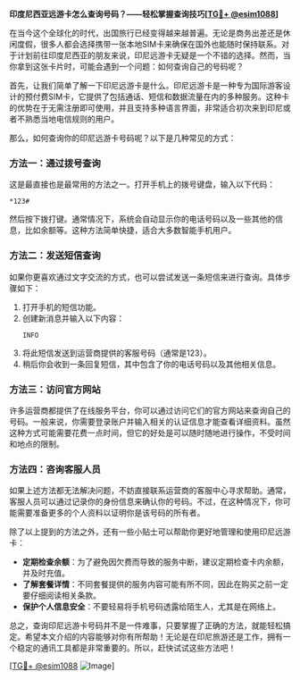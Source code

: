 **印度尼西亚远游卡怎么查询号码？——轻松掌握查询技巧[[TG💪+ @esim1088](https://t.me/s/esim1088)]**

在当今这个全球化的时代，出国旅行已经变得越来越普遍。无论是商务出差还是休闲度假，很多人都会选择携带一张本地SIM卡来确保在国外也能随时保持联系。对于计划前往印度尼西亚的朋友来说，印尼远游卡无疑是一个不错的选择。然而，当你拿到这张卡片时，可能会遇到一个问题：如何查询自己的号码呢？

首先，让我们简单了解一下印尼远游卡是什么。印尼远游卡是一种专为国际游客设计的预付费SIM卡，它提供了包括通话、短信和数据流量在内的多种服务。这种卡的优势在于无需注册即可使用，并且支持多种语言界面，非常适合初次来到印尼或者不熟悉当地电信规则的用户。

那么，如何查询你的印尼远游卡号码呢？以下是几种常见的方式：

### 方法一：通过拨号查询
这是最直接也是最常用的方法之一。打开手机上的拨号键盘，输入以下代码：
```
*123#
```
然后按下拨打键。通常情况下，系统会自动显示你的电话号码以及一些其他的信息，比如余额等。这种方法简单快捷，适合大多数智能手机用户。

### 方法二：发送短信查询
如果你更喜欢通过文字交流的方式，也可以尝试发送一条短信来进行查询。具体步骤如下：
1. 打开手机的短信功能。
2. 创建新消息并输入以下内容：
   ```
   INFO
   ```
3. 将此短信发送到运营商提供的客服号码（通常是123）。
4. 稍后你会收到一条回复短信，其中包含了你的电话号码以及其他相关信息。

### 方法三：访问官方网站
许多运营商都提供了在线服务平台，你可以通过访问它们的官方网站来查询自己的号码。一般来说，你需要登录账户并输入相关的认证信息才能查看详细资料。虽然这种方式可能需要花费一点时间，但它的好处是可以随时随地进行操作，不受时间和地点的限制。

### 方法四：咨询客服人员
如果上述方法都无法解决问题，不妨直接联系运营商的客服中心寻求帮助。通常，客服人员可以通过记录你的身份信息来确认你的号码。不过，在这种情况下，你可能需要准备更多的个人资料以证明你是该号码的所有者。

除了以上提到的方法之外，还有一些小贴士可以帮助你更好地管理和使用印尼远游卡：

- **定期检查余额**：为了避免因欠费而导致的服务中断，建议定期检查卡内余额，并及时充值。
- **了解套餐详情**：不同套餐提供的服务内容可能有所不同，因此在购买之前一定要仔细阅读相关条款。
- **保护个人信息安全**：不要轻易将手机号码透露给陌生人，尤其是在网络上。

总之，查询印尼远游卡号码并不是一件难事，只要掌握了正确的方法，就能轻松搞定。希望本文介绍的内容能够对你有所帮助！无论是在印尼旅游还是工作，拥有一个稳定的通讯工具都是非常重要的。所以，赶快试试这些方法吧！

[[TG💪+ @esim1088](https://t.me/s/esim1088) ![Image](https://i.postimg.cc/4NQfJmqS/Snipaste-2025-05-13-00-14-12.png)]